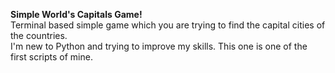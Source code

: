 <b>Simple World's Capitals Game!</b><br>
Terminal based simple game which you are trying to find the capital cities of the countries.<br>
I'm new to Python and trying to improve my skills. This one is one of the first scripts of mine.
